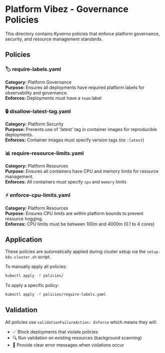 # Platform Vibez - Governance Policies

This directory contains Kyverno policies that enforce platform governance, security, and resource management standards.

## Policies

### 🏷️ require-labels.yaml
**Category:** Platform Governance  
**Purpose:** Ensures all deployments have required platform labels for observability and governance.  
**Enforces:** Deployments must have a `team` label

### 🔒 disallow-latest-tag.yaml
**Category:** Platform Security  
**Purpose:** Prevents use of 'latest' tag in container images for reproducible deployments.  
**Enforces:** Container images must specify version tags (no `:latest`)

### 📊 require-resource-limits.yaml
**Category:** Platform Resources  
**Purpose:** Ensures all containers have CPU and memory limits for resource management.  
**Enforces:** All containers must specify `cpu` and `memory` limits

### ⚡ enforce-cpu-limits.yaml
**Category:** Platform Resources  
**Purpose:** Ensures CPU limits are within platform bounds to prevent resource hogging.  
**Enforces:** CPU limits must be between 100m and 4000m (0.1 to 4 cores)

## Application

These policies are automatically applied during cluster setup via the `setup-k8s-cluster.sh` script.

To manually apply all policies:
```bash
kubectl apply -f policies/
```

To apply a specific policy:
```bash
kubectl apply -f policies/require-labels.yaml
```

## Validation

All policies use `validationFailureAction: Enforce` which means they will:
- ✅ Block deployments that violate policies
- 🔍 Run validation on existing resources (background scanning)
- 📝 Provide clear error messages when violations occur 